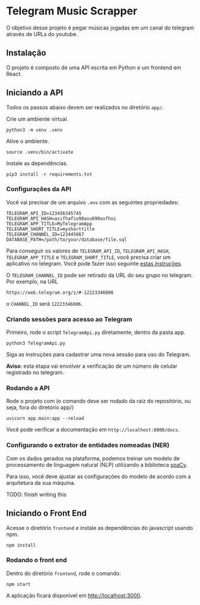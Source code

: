 # Telegram Music Scrapper

O objetivo desse projeto é pegar músicas jogadas em um canal do telegram através de URLs do youtube. 

## Instalação

O projeto é composto de uma API escrita em Python e um frontend em React.

## Iniciando a API

Todos os passos abaixo devem ser realizados no diretório `app/`.

Crie um ambiente virtual.

    python3 -m venv .venv

Ative o ambiente.

    source .venv/bin/activate

Instale as dependências.

    pip3 install -r requirements.txt

### Configurações da API

Você vai precisar de um arquivo `.env` com as seguintes propriedades:

    TELEGRAM_API_ID=123456345745
    TELEGRAM_API_HASH=asifhafio98asu890asfhoi
    TELEGRAM_APP_TITLE=MyTelegramApp
    TELEGRAM_SHORT_TITLE=myshorttitle
    TELEGRAM_CHANNEL_ID=123445667
    DATABASE_PATH=/path/to/your/database/file.sql

Para conseguir os valores de `TELEGRAM_API_ID`, `TELEGRAM_API_HASH`, `TELEGRAM_APP_TITLE` e `TELEGRAM_SHORT_TITLE`, você precisa criar um aplicativo no telegram. Você pode fazer isso seguinte [estas instruções](https://core.telegram.org/api/obtaining_api_id).

O `TELEGRAM_CHANNEL_ID` pode ser retirado da URL do seu grupo no telegram. Por exemplo, na URL

    https://web.telegram.org/z/#-12223346006

o `CHANNEL_ID` será `12223346006`.

### Criando sessões para acesso ao Telegram

Primeiro, rode o script `TelegramApi.py` diretamente, dentro da pasta app.

    python3 TelegramApi.py

Siga as instruções para cadastrar uma nova sessão para uso do Telegram.

**Aviso**: esta etapa vai envolver a verificação de um número de celular registrado no telegram.

### Rodando a API

Rode o projeto com (o comando deve ser rodado da raíz do repositório, ou seja, fora do diretório app/)

    uvicorn app.main:app --reload

Você pode verificar a documentação em `http://localhost:8000/docs`.

### Configurando o extrator de entidades nomeadas (NER)

Com os dados gerados na plataforma, podemos treinar um modelo de processamento de linguagem natural (NLP) utilizando a biblioteca [spaCy](https://spacy.io/).

Para isso, você deve ajustar as configurações do modelo de acordo com a arquitetura da sua máquina.

TODO: finish writing this

## Iniciando o Front End

Acesse o diretório `frontend` e instale as dependências do javascript usando npm.

    npm install

### Rodando o front end

Dentro do diretório `frontend`, rode o comando:

    npm start

A aplicação ficará disponível em <http://localhost:3000>.

